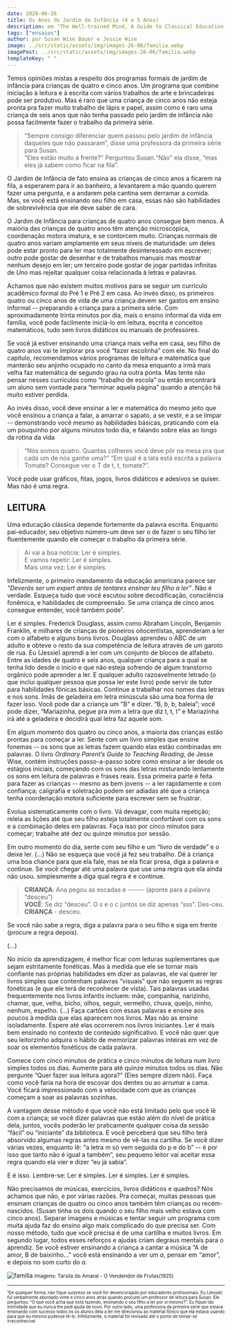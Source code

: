 ```yaml
---
date: 2020-06-26
title: Os Anos do Jardim de Infância (4 e 5 Anos)
description: em "The Well-trained Mind, A Guide to Classical Education at Home"
tags: ["ensaios"]
author: por Susan Wise Bauer e Jessie Wise
image: ../src/static/assets/img/images-26-06/familia.webp
imagePost: ../src/static/assets/img/images-26-06/familia.webp
templateKey: " "
---
```


<p> Temos opiniões mistas a respeito dos programas formais de jardim de infância para crianças de quatro e cinco anos. Um programa que combine iniciação à leitura e à escrita com vários trabalhos de arte e brincadeiras pode ser produtivo. Mas é raro que uma criança de cinco anos não esteja pronta pra fazer muito trabalho de lápis e papel, assim como é raro uma criança de seis anos que não tenha passado pelo jardim de infância não possa facilmente fazer o trabalho da primeira série.

> “Sempre consigo diferenciar quem passou pelo jardim de infância daqueles que não passaram”, disse uma professora da primeira série para Susan.<br />“Eles estão muito à frente?” Perguntou Susan.“Não” ela disse, “mas eles já sabem como ficar na fila”.

<p> O Jardim de Infância de fato ensina as crianças de cinco anos a ficarem na fila, a esperarem para ir ao banheiro, a levantarem a mão quando querem fazer uma pergunta, e a andarem pela cantina sem derramar a comida. Mas, se você está ensinando seu filho em casa, essas não são habilidades de sobrevivência que ele deve saber de cara.
<p> O Jardim de Infância para crianças de quatro anos consegue bem menos. A maioria das crianças de quatro anos têm atenção microscópica, coordenação motora imatura, e se contorcem muito. Crianças normais de quatro anos variam amplamente em seus níveis de maturidade: um deles pode estar pronto para ler mas totalmente desinteressado em escrever; outro pode gostar de desenhar e de trabalhos manuais mas mostrar nenhum desejo em ler; um terceiro pode gostar de jogar partidas infinitas de <i>Uno</i> mas rejeitar qualquer coisa relacionada à letras e palavras. 
<p> Achamos que não existem muitos motivos para se seguir um currículo acadêmico formal do Pré 1 e Pré 2 em casa. Ao invés disso, os primeiros quatro ou cinco anos de vida de uma criança devem ser gastos em ensino informal -- preparando a criança para a primeira série. Com aproximadamente trinta minutos por dia, mais o  ensino informal da vida em família, você pode facilmente iniciá-lo em leitura, escrita e conceitos matemáticos, tudo sem livros didáticos ou manuais de professores. 
<p>Se você já estiver ensinando uma criança mais velha em casa, seu filho de quatro anos vai te implorar pra você “fazer escolinha” com ele. No final do capítulo, recomendamos vários programas de leitura e matemática que manterão seu anjinho ocupado no canto da mesa enquanto a irmã mais velha faz matemática de segundo grau na outra ponta. Mas tente não pensar nesses currículos como “trabalho de escola” ou então encontrará um aluno sem vontade para “terminar aquela página” quando a atenção há muito estiver perdida. 
<p>Ao invés disso, você deve ensinar a ler e matemática do mesmo jeito que você ensinou a criança a falar, a amarrar o sapato, a se vestir, e a se limpar -- demonstrando você mesmo as habilidades básicas, praticando com ela um pouquinho por alguns minutos todo dia, e falando sobre elas ao longo da rotina da vida

> “Nós somos quatro. Quantas colheres você deve pôr na mesa pra que cada um de nós ganhe uma?” “Em qual é a lata está escrita a palavra Tomate? Consegue ver o T de t, t, tomate?”.

<p>Você pode usar gráficos, fitas, jogos, livros didáticos e adesivos se quiser. Mas não é uma regra.

## LEITURA

Uma educação clássica depende fortemente da palavra escrita. Enquanto pai-educador, seu objetivo número-um deve ser o de fazer o seu filho ler fluentemente quando ele começar o trabalho da primeira série.

> Aí vai a boa notícia: Ler é simples.
> <br />E vamos repetir: Ler é simples.
> <br />Mais uma vez: Ler é simples.

<P> Infelizmente, o primeiro mandamento da educação americana parece ser <i>“Deverás ser um expert antes de tentares ensinar teu filho a ler”</i>. Não é verdade. Esqueça tudo que você escutou sobre decodificação, consciência fonêmica, e habilidades de compreensão. Se uma criança de cinco anos consegue entender, você também pode¹. 
<p>Ler é simples. Frederick Douglass, assim como Abraham Lincoln, Benjamin Franklin, e milhares de crianças de pioneiros oitocentistas, aprenderam a ler com o alfabeto e alguns bons livros. Douglass aprendeu o ABC de um adulto e obteve o resto da sua competência de leitura através de um garoto de rua. Eu (Jessie) aprendi a ler com um conjunto de blocos de alfabeto. Entre as idades de quatro e seis anos, qualquer criança para a qual se tenha lido desde o início e que não esteja sofrendo de algum transtorno orgânico pode aprender a ler. E qualquer adulto razoavelmente letrado (o que inclui qualquer pessoa que possa ler este livro) pode servir de tutor para habilidades fônicas básicas. Continue a trabalhar nos nomes das letras e nos sons. Ímãs de geladeira em letra minúscula são uma boa forma de fazer isso. Você pode dar a criança um "B" e dizer. “B, b, b, baleia”; você pode dizer, “Mariazinha, pegue pra mim a letra que diz t, t, t” e Mariazinha irá até a geladeira e decidirá qual letra faz aquele som. 
<p>Em algum momento dos quatro ou cinco anos, a maioria das crianças estão prontas para começar a ler. Sente com um livro simples que ensine fonemas -- os sons que as letras fazem quando elas estão combinadas em palavras. O livro <i>Ordinary Parent’s Guide to Teaching Reading</i>, de Jesse Wise, contém instruções passo-a-passo sobre como ensinar a ler desde os estágios iniciais, começando com os sons das letras misturando lentamente os sons em leitura de palavras e frases reais.  Essa primeira parte é feita para fazer as crianças -- mesmo as bem jovens -- a ler rapidamente e com confiança; caligrafia e soletração podem ser adiadas até que a criança tenha coordenação motora suficiente para escrever sem se frustrar. 
<p>Evolua sistematicamente com o livro. Vá devagar, com muita repetição; releia as lições até que seu filho esteja totalmente confortável com os sons e a combinação deles em palavras. Faça isso por cinco minutos para começar; trabalhe até dez ou quinze minutos por sessão.
<p>Em outro momento do dia, sente com seu filho e um “livro de verdade” e o deixe ler.  (...) Não se esqueça que você já fez seu trabalho. Dê à criança uma boa chance para que ela fale, mas se ela ficar presa, diga a palavra e continue. Se você chegar até uma palavra que use uma regra que ela ainda não usou. simplesmente a diga qual regra é e continue.

> **CRIANÇA**: Ana pegou as escadas e ------ (aponte para a palavra “desceu”)
> <br />**VOCÊ**: Se diz “desceu”. O s e o c juntos se diz apenas “sss”. Des-ceu.
> <br />**CRIANÇA** - desceu.

Se você não sabe a regra, diga a palavra para o seu filho e siga em frente (procure a regra depois).

(...)

No início da aprendizagem, é melhor ficar com leituras suplementares que sejam estritamente fonéticas. Mas à medida que ele se tornar mais confiante nas próprias habilidades em dizer as palavras, ele vai querer ler livros simples que contenham palavras “visuais” que não seguem as regras fonéticas (e que ele terá de reconhecer de vista). Tais palavras usadas frequentemente nos livros infantis incluem: mãe, companhia, narizinho, chamar, que, velha, bicho, olhos, seguir, vermelho, chuva, queijo, ninho, nenhum, espelho. (...) Faça cartões com essas palavras e ensine aos poucos à medida que elas aparecem nos livros. Mas não as ensine isoladamente. Espere até elas ocorrerem nos livros iniciantes. Ler é mais bem ensinado no contexto de conteúdo significativo. E você não quer que seu leitorzinho adquira o hábito de memorizar palavras inteiras em vez de soar os elementos fonéticos de cada palavra.

<p>Comece com cinco minutos de prática e cinco minutos de leitura num livro simples todos os dias. Aumente para até quinze minutos todos os dias. Não pergunte “Quer fazer sua leitura agora?” (Eles sempre dizem não). Faça como você faria na hora de escovar dos dentes ou ao arrumar a cama. Você ficará impressionado com a velocidade com que as crianças começam a soar as palavras sozinhas.
<p> A vantagem desse método é que você não está limitado pelo que você lê com a criança; se você dizer palavras que estão além do nível de prática dela, juntos, vocês poderão ler praticamente qualquer coisa da sessão “fácil” ou “iniciante” da biblioteca. E você perceberá que seu filho terá absorvido algumas regras antes mesmo de vê-las na cartilha. Se você dizer várias vezes, enquanto lê: “a letra m só vem seguida do p e do b” -- é por isso que tanto não é igual a também”, seu pequeno leitor vai aceitar essa regra quando ela vier e dizer “eu já sabia”.

<p>E é isso. Lembre-se: Ler é simples.
Ler é simples.
Ler é simples.
<p>Não precisamos de músicas, exercícios, livros didáticos e quadros? Nós achamos que não, e por várias razões.
Pra começar, muitas pessoas que ensinam crianças de quatro ou cinco anos também têm crianças ou recém-nascidos. (Susan tinha os dois quando o seu filho mais velho estava com cinco anos). Separar imagens e músicas e tentar seguir um programa com muita ajuda faz do ensino algo mais complicado do que precisa ser. Com nosso método, tudo que você precisa é de uma cartilha e muitos livros.
Em segundo lugar, todos esses reforços e ajudas criam degraus mentais para o aprendiz. Se você estiver ensinando a criança a cantar a música “A de amor, B de baixinho…” você está ensinando a ver um <i>a</i>, pensar em “amor”, e depois no som curto do <i>a</i>.

![familia](../src/images/images-26-06/tarsila.webp)
<small>Imagens: Tarsila do Amaral - O Vendendor de Frutas(1925)

---

<small>¹De qualquer forma, não fique surpreso se você for desencorajado por educadores profissionais. Eu (Jessie) fui verbalmente abordado vinte e cinco anos atrás quando procurei um professor de leitura para Susan. Ele perguntou: “O que você acha que está fazendo, ensinando o seu filho a ler por si mesmo?”. Eu fiquei tão intimidada que eu nunca lhe pedi ajuda de novo. Por outro lado, uma professora da primeira série que estava ensinando com sucesso todos os os alunos dela a ler me direcionou ao material fônico que ela estava usando para que eu mesmo pudesse tê-lo. Infelizmente, o material foi revisado até o ponto de tornar-se irreconhecível
